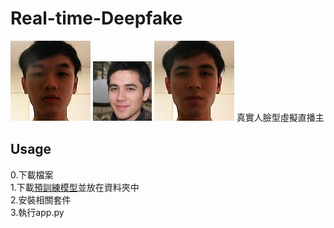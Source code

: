 # Real-time-Deepfake
![src](https://github.com/rex0988476/Real-time-Deepfake/blob/main/README/src.jpg)
![tar](https://github.com/rex0988476/Real-time-Deepfake/blob/main/README/tar.jpg)
![img](https://github.com/rex0988476/Real-time-Deepfake/blob/main/README/img.jpg)
真實人臉型虛擬直播主

## Usage
0.下載檔案  
1.下載[預訓練模型](https://drive.google.com/file/d/1OcmojzC71WVLat26SL6aX0q0j-lOB86L/view?usp=sharing)並放在資料夾中  
2.安裝相關套件  
3.執行app.py  
